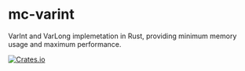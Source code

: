 # mc-varint
VarInt and VarLong implemetation in Rust, providing minimum memory usage and maximum performance.

[![Crates.io][crates-badge]][crates-url]

[crates-badge]: https://img.shields.io/crates/v/mc-varint.svg
[crates-url]: https://crates.io/crates/mc-varint

